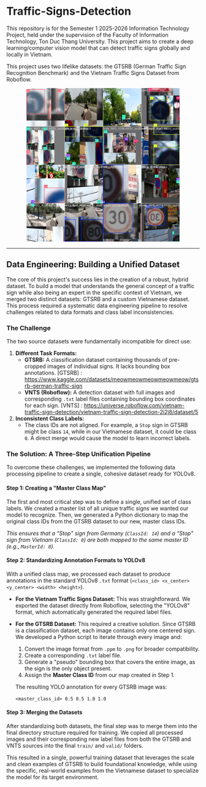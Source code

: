 # Traffic-Signs-Detection

This repository is for the Semester 1 2025-2026 Information Technology Project, held under the supervision of the Faculty of Information Technology, Ton Duc Thang University. This project aims to create a deep learning/computer vision model that can detect traffic signs globally and locally in Vietnam.

This project uses two lifelike datasets: the GTSRB (German Traffic Sign Recognition Benchmark) and the Vietnam Traffic Signs Dataset from Roboflow.

<p align="center">
  <img src="/batch/train_batch1.jpg" alt="Traffic Sign Example" width="400"/>
</p>

<hr>

## Data Engineering: Building a Unified Dataset

The core of this project's success lies in the creation of a robust, hybrid dataset. To build a model that understands the general concept of a traffic sign while also being an expert in the specific context of Vietnam, we merged two distinct datasets: GTSRB and a custom Vietnamese dataset. This process required a systematic data engineering pipeline to resolve challenges related to data formats and class label inconsistencies.

### The Challenge

The two source datasets were fundamentally incompatible for direct use:

1.  **Different Task Formats:**
    * **GTSRB:** A classification dataset containing thousands of pre-cropped images of individual signs. It lacks bounding box annotations.                       [GTSRB] : https://www.kaggle.com/datasets/meowmeowmeowmeowmeow/gtsrb-german-traffic-sign
    * **VNTS (Roboflow):** A detection dataset with full images and corresponding `.txt` label files containing bounding box coordinates for each sign.
[VNTS] : https://universe.roboflow.com/vietnam-traffic-sign-detection/vietnam-traffic-sign-detection-2i2j8/dataset/5     
2.  **Inconsistent Class Labels:**
    * The class IDs are not aligned. For example, a `Stop` sign in GTSRB might be class `14`, while in our Vietnamese dataset, it could be class `0`. A direct merge would cause the model to learn incorrect labels.

### The Solution: A Three-Step Unification Pipeline

To overcome these challenges, we implemented the following data processing pipeline to create a single, cohesive dataset ready for YOLOv8.

#### Step 1: Creating a "Master Class Map"

The first and most critical step was to define a single, unified set of class labels. We created a master list of all unique traffic signs we wanted our model to recognize. Then, we generated a Python dictionary to map the original class IDs from the GTSRB dataset to our new, master class IDs.

*This ensures that a "Stop" sign from Germany (`ClassId: 14`) and a "Stop" sign from Vietnam (`ClassId: 0`) are both mapped to the same master ID (e.g., `MasterId: 0`).*

#### Step 2: Standardizing Annotation Formats to YOLOv8

With a unified class map, we processed each dataset to produce annotations in the standard YOLOv8 `.txt` format (`<class_id> <x_center> <y_center> <width> <height>`).

* **For the Vietnam Traffic Signs Dataset:** This was straightforward. We exported the dataset directly from Roboflow, selecting the "YOLOv8" format, which automatically generated the required label files.

* **For the GTSRB Dataset:** This required a creative solution. Since GTSRB is a classification dataset, each image contains only one centered sign. We developed a Python script to iterate through every image and:
    1.  Convert the image format from `.ppm` to `.png` for broader compatibility.
    2.  Create a corresponding `.txt` label file.
    3.  Generate a "pseudo" bounding box that covers the entire image, as the sign is the only object present.
    4.  Assign the **Master Class ID** from our map created in Step 1.

    The resulting YOLO annotation for every GTSRB image was:
    ```
    <master_class_id> 0.5 0.5 1.0 1.0
    ```

#### Step 3: Merging the Datasets

After standardizing both datasets, the final step was to merge them into the final directory structure required for training. We copied all processed images and their corresponding new label files from both the GTSRB and VNTS sources into the final `train/` and `valid/` folders.

This resulted in a single, powerful training dataset that leverages the scale and clean examples of GTSRB to build foundational knowledge, while using the specific, real-world examples from the Vietnamese dataset to specialize the model for its target environment.
